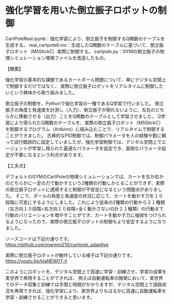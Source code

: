 # 強化学習を用いた倒立振子ロボットの制御

CartPoleReal.ipynb：強化学習により、倒立振子を制御するQ関数のテーブルを生成する。 
real_cartpole6.ino：生成したQ関数のテーブルに基づいて、倒立振子ロボット（M5StickC）実際に制御する。
cartpole.py：GYMの倒立振子の物理シミュレーション環境ファイルを改造したもの。

【概要】

強化学習の基本的な課題であるカートポール問題について、単にデジタル空間上で制御するだけではなく、 実際に倒立振子ロボットをリアルタイムに制御したいという興味から取り組みました。

倒立振子の制御を、Pythonで強化学習の一種であるQ学習で行いました。 倒立振子の角度と角速度を計測し（入力）、倒立振子が倒れないように、左右のどちらかに移動させる（出力）ことをQ関数のテーブルとして学習させました。 Q学習により得られたQ関数のテーブルを、実際の倒立振子ロボット（M5StickC）を制御するプログラム（Arduino）に組み込むことで、リアルタイムで制御することができました。 古典的なPID制御では、制御パラメータを人の経験や勘に頼って試行錯誤的に設定していましたが、強化学習制御では、デジタル空間上でエージェントが学習し得られた最適なパラメータを設定でき、面倒なパラメータ設定が不要になるという利点があります。

【工夫点】

デフォルトのGYMのCartPoleの物理シミュレーションでは、カートを左か右かのどちらかに一定の力で動かすという2種類の行動しかとることができず、実際の倒立振子ロボットに適用すると制御が不安定になるという問題点がありました。
そこで、ポールの角度と角速度の状況に応じて、カートを動かす力を１０段階に可変にするようにしました。これにより従来の2種類の行動から２１種類（左方向１０段階+右方向１０段階+全く動かさないの計２１種類）の行動まで行動のバリエーションを増やすことができ、カートを動かす力に強弱をつけられるようになったので、実際の倒立振子ロボットの制御もより安定するようになりました。

ソースコードは下記の通りです。 https://github.com/marimo210/cartpole_adaptive

実際に倒立振子ロボットが動作している様子は下記の通りです。https://youtu.be/kjaNEW0T-lI

このようにロボットを、デジタル空間上で高速に学習・訓練させ、学習の成果を実世界で再現することができれば、 例えば自動運転車の開発において、実世界でのデータ収集と訓練では手間と時間がかかりますが、デジタル空間上で道路状況を再現できれば、強化学習により、実世界よりもはるかに高速に自動運転車を学習・訓練させることができると思います。
